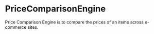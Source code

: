 # PriceComparisonEngine
Price Comparison Engine is to compare the prices of an items across e-commerce sites.

